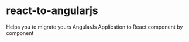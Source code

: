 # react-to-angularjs
Helps you to migrate yours AngularJs Application to React component by component
